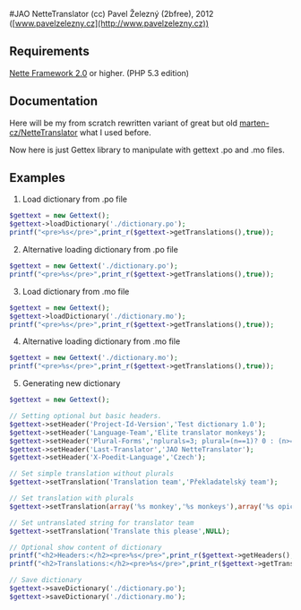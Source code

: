 #JAO NetteTranslator (cc)
Pavel Železný (2bfree), 2012 ([www.pavelzelezny.cz](http://www.pavelzelezny.cz))

## Requirements

[Nette Framework 2.0](http://nette.org) or higher. (PHP 5.3 edition)

## Documentation

Here will be my from scratch rewritten variant of great but old [marten-cz/NetteTranslator](https://github.com/marten-cz/NetteTranslator) what I used before.

Now here is just Gettex library to manipulate with gettext .po and .mo files.

## Examples

1) Load dictionary from .po file
```php
$gettext = new Gettext();
$gettext->loadDictionary('./dictionary.po');
printf("<pre>%s</pre>",print_r($gettext->getTranslations(),true));
```

2) Alternative loading dictionary from .po file
```php
$gettext = new Gettext('./dictionary.po');
printf("<pre>%s</pre>",print_r($gettext->getTranslations(),true));
```

3) Load dictionary from .mo file
```php
$gettext = new Gettext();
$gettext->loadDictionary('./dictionary.mo');
printf("<pre>%s</pre>",print_r($gettext->getTranslations(),true));
```

4) Alternative loading dictionary from .mo file
```php
$gettext = new Gettext('./dictionary.mo');
printf("<pre>%s</pre>",print_r($gettext->getTranslations(),true));
```

5) Generating new dictionary
```php
$gettext = new Gettext();

// Setting optional but basic headers.
$gettext->setHeader('Project-Id-Version','Test dictionary 1.0');
$gettext->setHeader('Language-Team','Elite translator monkeys');
$gettext->setHeader('Plural-Forms','nplurals=3; plural=(n==1)? 0 : (n>=2 && n<=4)? 1 : 2;');
$gettext->setHeader('Last-Translator','JAO NetteTranslator');
$gettext->setHeader('X-Poedit-Language','Czech');

// Set simple translation without plurals
$gettext->setTranslation('Translation team','Překladatelský team');

// Set translation with plurals
$gettext->setTranslation(array('%s monkey','%s monkeys'),array('%s opice','%s opičky','%s opiček'));

// Set untranslated string for translator team
$gettext->setTranslation('Translate this please',NULL);

// Optional show content of dictionary
printf("<h2>Headers:</h2><pre>%s</pre>",print_r($gettext->getHeaders(),true));
printf("<h2>Translations:</h2><pre>%s</pre>",print_r($gettext->getTranslations(),true));

// Save dictionary
$gettext->saveDictionary('./dictionary.po');
$gettext->saveDictionary('./dictionary.mo');
```